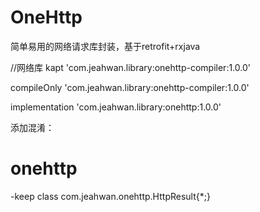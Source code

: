 # OneHttp

简单易用的网络请求库封装，基于retrofit+rxjava

//网络库
kapt 'com.jeahwan.library:onehttp-compiler:1.0.0'

compileOnly 'com.jeahwan.library:onehttp-compiler:1.0.0'

implementation 'com.jeahwan.library:onehttp:1.0.0'

添加混淆：

# onehttp
-keep class com.jeahwan.onehttp.HttpResult{*;}
